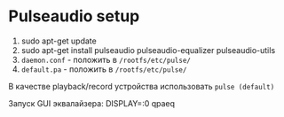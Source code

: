 # Pulseaudio setup

1. sudo apt-get update
1. sudo apt-get install pulseaudio pulseaudio-equalizer pulseaudio-utils
1. `daemon.conf` - положить в `/rootfs/etc/pulse/`
1. `default.pa` - положить в `/rootfs/etc/pulse/`

В качестве playback/record устройства использовать `pulse (default)`

Запуск GUI эквалайзера: DISPLAY=:0 qpaeq
